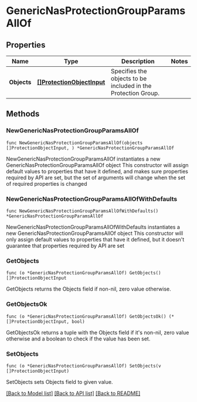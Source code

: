 # GenericNasProtectionGroupParamsAllOf

## Properties

Name | Type | Description | Notes
------------ | ------------- | ------------- | -------------
**Objects** | [**[]ProtectionObjectInput**](ProtectionObjectInput.md) | Specifies the objects to be included in the Protection Group. | 

## Methods

### NewGenericNasProtectionGroupParamsAllOf

`func NewGenericNasProtectionGroupParamsAllOf(objects []ProtectionObjectInput, ) *GenericNasProtectionGroupParamsAllOf`

NewGenericNasProtectionGroupParamsAllOf instantiates a new GenericNasProtectionGroupParamsAllOf object
This constructor will assign default values to properties that have it defined,
and makes sure properties required by API are set, but the set of arguments
will change when the set of required properties is changed

### NewGenericNasProtectionGroupParamsAllOfWithDefaults

`func NewGenericNasProtectionGroupParamsAllOfWithDefaults() *GenericNasProtectionGroupParamsAllOf`

NewGenericNasProtectionGroupParamsAllOfWithDefaults instantiates a new GenericNasProtectionGroupParamsAllOf object
This constructor will only assign default values to properties that have it defined,
but it doesn't guarantee that properties required by API are set

### GetObjects

`func (o *GenericNasProtectionGroupParamsAllOf) GetObjects() []ProtectionObjectInput`

GetObjects returns the Objects field if non-nil, zero value otherwise.

### GetObjectsOk

`func (o *GenericNasProtectionGroupParamsAllOf) GetObjectsOk() (*[]ProtectionObjectInput, bool)`

GetObjectsOk returns a tuple with the Objects field if it's non-nil, zero value otherwise
and a boolean to check if the value has been set.

### SetObjects

`func (o *GenericNasProtectionGroupParamsAllOf) SetObjects(v []ProtectionObjectInput)`

SetObjects sets Objects field to given value.



[[Back to Model list]](../README.md#documentation-for-models) [[Back to API list]](../README.md#documentation-for-api-endpoints) [[Back to README]](../README.md)


